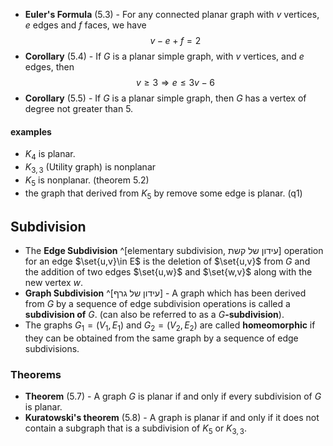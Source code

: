 
- **Euler's Formula** (5.3) - For any connected planar graph with $v$ vertices, $e$ edges and $f$ faces, we have $$v-e+f=2$$
- **Corollary** (5.4) - If $G$ is a planar simple graph, with $v$ vertices, and $e$ edges, then $$v\geq 3\Longrightarrow e\leq 3v-6$$
- **Corollary** (5.5) - If $G$ is a planar simple graph, then $G$ has a vertex of degree not greater than 5.

#### examples
- $K_4$ is planar. 
- $K_{3,3}$ (Utility graph) is nonplanar
- $K_5$ is nonplanar. (theorem 5.2)
- the graph that derived from $K_5$ by remove some edge is planar. (q1)


## Subdivision

-  The **Edge Subdivision** ^[elementary subdivision, עידון של קשת] operation for an edge $\set{u,v}\in E$ is the deletion of $\set{u,v}$ from $G$ and the addition of two edges $\set{u,w}$ and $\set{w,v}$ along with the new vertex $w$.
- **Graph Subdivision** ^[עידון של גרף] - A graph which has been derived from $G$ by a sequence of edge subdivision operations is called a **subdivision of** $G$. (can also be referred to as a $G$**-subdivision**).
- The graphs $G_1=(V_1,E_1)$ and $G_2=(V_2,E_2)$ are called **homeomorphic** if they can be obtained from the same graph by a sequence of edge subdivisions.

### Theorems
- **Theorem** (5.7) - A graph $G$ is planar if and only if every subdivision of $G$ is planar.
- **Kuratowski's theorem** (5.8) - A graph is planar if and only if it does not contain a subgraph that is a subdivision of $K_5$ or $K_{3,3}$.


